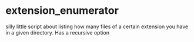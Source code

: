 # extension_enumerator
silly little script about listing how many files of a certain extension you have in a given directory. Has a recursive option
